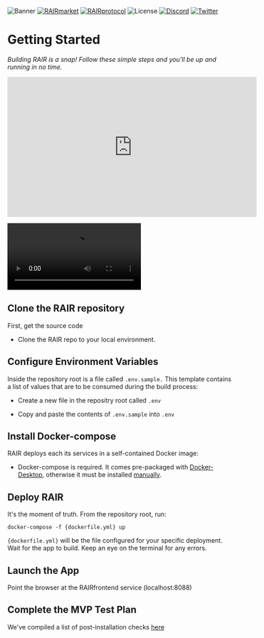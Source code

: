 ![Banner](/rair-infra/assets/img/banner.webp)
[![RAIRmarket](https://img.shields.io/badge/RAIR-market-C67FD1)](https://rair.market)
[![RAIRprotocol](https://img.shields.io/badge/RAIR-protocol-C67FD1)](https://rairprotocol.org)
![License](https://img.shields.io/badge/License-Apache2.0-yellow)
[![Discord](https://img.shields.io/badge/Discord-4950AF)](https://discord.gg/vuBUfB7w)
[![Twitter](https://img.shields.io/twitter/follow/rairprotocol)](https://twitter.com/rairprotocol)

# Getting Started
_Building RAIR is a snap! Follow these simple steps and you'll be up and running in no time._

<iframe width="560" height="315" src="https://www.youtube.com/embed/MmH-JmWkhQo?si=YLSNcz7WxQjBlwRO" title="YouTube video player" frameborder="0" allow="accelerometer; autoplay; clipboard-write; encrypted-media; gyroscope; picture-in-picture; web-share" referrerpolicy="strict-origin-when-cross-origin" allowfullscreen></iframe>

![download video from git](https://github.com/rairprotocol/RAIRsite/blob/main/src/assets/images/rair-install.webm)

## Clone the RAIR repository

First, get the source code
    
- Clone the RAIR repo to your local environment.

## Configure Environment Variables

Inside the repository root is a file called `.env.sample.` This template contains a list of values that are to be consumed during the build process:

- Create a new file in the repositry root called `.env`

- Copy and paste the contents of `.env.sample` into `.env`

## Install Docker-compose

RAIR deploys each its services in a self-contained Docker image:

- Docker-compose is required. It comes pre-packaged with [Docker-Desktop](https://www.docker.com/products/docker-desktop/), otherwise it must be installed [manually](https://docs.docker.com/compose/install/linux/#install-the-plugin-manually). 

## Deploy RAIR

It's the moment of truth. From the repository root, run:

    docker-compose -f {dockerfile.yml} up

`{dockerfile.yml}` will be the file configured for your specific deployment. Wait for the app to build. Keep an eye on the terminal for any errors. 

## Launch the App

Point the browser at the RAIRfrontend service (localhost:8088)

## Complete the MVP Test Plan

We've compiled a list of post-installation checks [here](https://docs.rairprotocol.org/rairprotocol/installation-and-testing/getting-started/rairlite-localhost/mvp-test-plan)

